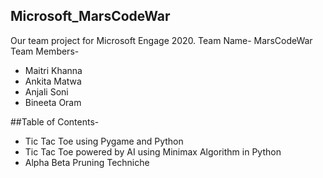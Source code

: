 ## Microsoft_MarsCodeWar
Our team project for Microsoft Engage 2020. 
Team Name- MarsCodeWar
Team Members-
  * Maitri Khanna
  * Ankita Matwa
  * Anjali Soni
  * Bineeta Oram
  
##Table of Contents-
* Tic Tac Toe using Pygame and Python
* Tic Tac Toe powered by AI using Minimax Algorithm in Python
* Alpha Beta Pruning Techniche


